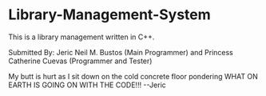 # Library-Management-System
This is a library management written in C++. 

Submitted By:
  Jeric Neil M. Bustos (Main Programmer) and
  Princess Catherine Cuevas (Programmer and Tester)

My butt is hurt as I sit down on the cold concrete floor pondering WHAT ON EARTH IS GOING ON WITH THE CODE!!! --Jeric

